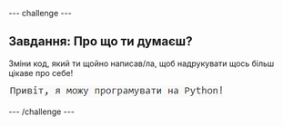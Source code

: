 \--- challenge \---

## Завдання: Про що ти думаєш?

Зміни код, який ти щойно написав/ла, щоб надрукувати щось більш цікаве про себе!

![знімок екрана](images/me-mind.png)

\--- /challenge \---